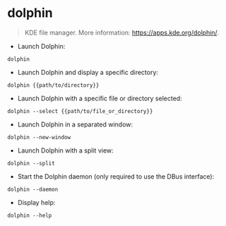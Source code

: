 # dolphin

> KDE file manager.
> More information: <https://apps.kde.org/dolphin/>.

- Launch Dolphin:

`dolphin`

- Launch Dolphin and display a specific directory:

`dolphin {{path/to/directory}}`

- Launch Dolphin with a specific file or directory selected:

`dolphin --select {{path/to/file_or_directory}}`

- Launch Dolphin in a separated window:

`dolphin --new-window`

- Launch Dolphin with a split view:

`dolphin --split`

- Start the Dolphin daemon (only required to use the DBus interface):

`dolphin --daemon`

- Display help:

`dolphin --help`

